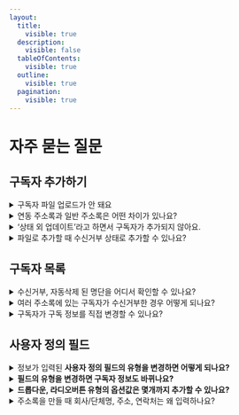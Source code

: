 ```yaml
---
layout:
  title:
    visible: true
  description:
    visible: false
  tableOfContents:
    visible: true
  outline:
    visible: true
  pagination:
    visible: true
---
```


# 자주 묻는 질문

## 구독자 추가하기

<details>

<summary>구독자 파일 업로드가 안 돼요</summary>

\[[파일로 추가하기](https://help.stibee.com/hc/ko/articles/5659537333775)]로 구독자를 추가할 때, 파일이 업로드되지 않을 수 있습니다. 업로드한 파일 내에 구독자 정보가 잘못된 형식으로 저장됐거나, 브라우저 또는 네트워크의 보안 문제을 이유로 파일이 업로드되지 않을 수 있습니다.&#x20;

아래 내용에 따라 단계적으로 어떤 부분이 잘못됐는지 확인하고 빠르게 문제를 해결해 보세요.\
\
**파일의 형식이 CSV로 잘 저장됐는지 확인해 보세요**

CSV 형식 파일이 아닌 다른 확장자 파일은 업로드할 수 없습니다. 확장자가 CSV인 파일도 저장 과정에서 파일 형식에 오류가 생겼을 수 있습니다. 아래의 방법을 참고해서 파일을 다시 저장한 뒤, 업로드 해보세요.

**구독자 정보를 올바른 형식으로 입력했는지 확인해 보세요.**

원본 파일에 잘못된 형식으로 구독자 정보가 입력되어 있으면 파일 업로드가 정상적으로 이루어지지 않을 수 있습니다. 원본 파일에 정보가 잘 입력되어 있는지 확인해 보세요. 샘플 파일을 내려받아 살펴보셔도 좋습니다. ([샘플 파일 내려받기](https://stibee.com/download/%EC%8A%A4%ED%8B%B0%EB%B9%84\_%EC%A3%BC%EC%86%8C%EB%A1%9D\_%EC%83%98%ED%94%8C.csv))\
**날짜, 시간 타입 형식을 잘 입력했는지 확인해 보세요.**

날짜, 시간 타입은 지원하는 형식이 있습니다. 8자리(날짜), 12자리(날짜와 시간), 14자리(날짜와 시간) 형식을 지원합니다.

**\*주의!** 시간은 24시간 기준으로 입력해야 합니다. 예를 들어, 2023년 9월 20일 오후 5시 25분 15초를 추가하고 싶다면, 2023-09-20 17:25:15 형식으로 입력해야 합니다.

<pre><code><strong>지원하는 형식
</strong>
- 8자리
yyyy-MM-dd (예: 2023-01-24)
yyyy/MM/dd (예: 2023/01/24)
yyyy.MM.dd (예: 2023.01.24)
yyyy MM dd (예: 2023 01 24)
yyyyMMdd   (예: 20230124)

- 12자리
yyyy-MM-dd HH:mm (예: 2023-05-13 11:00)
yyyy/MM/dd HH:mm (예: 2023/01/24 11:00)
yyyy.MM.dd HH:mm (예: 2023.01.24 11:00)
yyyy MM dd HH:mm (예: 2023 01 24 11:00)
yyyyMMdd HH:mm   (예: 20230124 11:00)
yyyyMMddHHmm     (예: 202301241122)

- 14자리
yyyy-MM-dd HH:mm:ss (예: 2023-08-09 14:15:20)
yyyy/MM/dd HH:mm:ss (예: 2023/08/09 14:15:20)
yyyy.MM.dd HH:mm:ss (예: 2023.08.09 14:15:20)
yyyy MM dd HH:mm:ss (예: 20203 08 09 14:15:20)
yyyyMMdd HH:mm:ss   (예: 202030809 14:15:20)
yyyyMMddHHmmss      (예: 202030809141520)
</code></pre>

**파일 용량을 확인합니다.**

업로드할 수 있는 파일의 용량을 **50MB**로 제한하고 있습니다. 더 큰 용량의 파일로 구독자를 추가해야 한다면, 50MB 이내로 파일을 쪼개어 업로드하는 것을 권장합니다. 이메일 주소만 입력되어 있다고 가정했을 때 50MB는 약 250만 행에 해당합니다.

**원본 파일의 모든 필드가 \[사용자 정의 필드] 별로 올바르게 선택됐는지 확인해 보세요.**

파일 형식, 용량, 원본 파일에 문제가 없는데 파일 업로드가 되지 않는다면, 파일 업로드 단계에서 원본 파일 필드와 \[사용자 정의 필드]가 잘 선택되어 연결됐는지 확인해 보세요.

**\*주의:** 사용하지 않는 필드가 있다면 '사용 안 함'으로 선택해야 합니다. 선택되지 않은 행이 남아 있으면 파일이 업로드되지 않습니다.

**'시크릿 모드'에서도 문제가 계속되는지 확인해 보세요.**

종종 브라우저에서 사용하는 확장 프로그램이 정상적인 기능 동작을 방해하는 경우가 있습니다. 브라우저를 '시크릿 모드' 상태로 바꾼 뒤, 파일을 업로드 해보면 확인할 수 있습니다. 시크릿 모드에서는 파일이 업로드된다면 브라우저의 확장 프로그램 문제일 가능성이 높습니다. 확장 프로그램을 하나씩 비활성화해 보면서 어떤 프로그램이 원인인지 확인해 보아야 합니다.&#x20;

**다른 네트워크에서 파일을 업로드해 보세요.**

네트워크 보안 설정을 이유로 파일 업로드에 제한이 걸리는 경우가 있습니다. 지금 사용하는 네트워크가 아닌 다른 네트워크(예: 핸드폰 테더링 등)에서 파일을 업로드 해보면 이를 확인하실 수 있습니다. 다른 네트워크에서는 파일이 정상적으로 업로드된다면 네트워크 보안 문제일 가능성이 높습니다. 이 경우 내부 보안 관리자분께 문의해 보시면 빠르게 문제를 해결하실 수 있습니다.

</details>

<details>

<summary>연동 주소록과 일반 주소록은 어떤 차이가 있나요?</summary>

&#x20;스티비는 일반 주소록, 유료 구독 주소록, 연동 주소록 총 3가지 주소록을 제공하고 있습니다. 3가지 주소록은 기능에 차이가 있으므로 사용 목적에 따라 주소록 종류를 선택해서 사용해야 합니다.

* [일반 주소록](https://help.stibee.com/hc/ko/articles/5659543793551)은 모든 워크스페이스에서 사용할 수 있습니다.
* [유료 주소록](https://help.stibee.com/hc/ko/articles/4756469156623)은 스탠다드 요금제부터 사용할 수 있습니다.&#x20;
* 외부 서비스와 연동하는 경우 [연동 주소록](https://help.stibee.com/hc/ko/categories/4734016730767)을 이용할 수 있습니다.&#x20;

</details>

<details>

<summary>‘상태 외 업데이트’라고 하면서 구독자가 추가되지 않아요.</summary>

주소록에 이미 존재하는 구독자를 새로 추가한 경우 추가 결과는 \[[상태 외 정보 업데이트](adding-managing-subscriber/add.md#undefined)]로 기록되며 이메일 주소를 제외한 나머지 정보(예: 이름, 연락처 등)가 최근에 추가한 파일을 기준으로 업데이트됩니다.

</details>

<details>

<summary>파일로 추가할 때 수신거부 상태로 추가할 수 있나요?</summary>

수신거부에 대한 값을 CSV 파일에 미리 입력하면, 구독자를 파일로 추가할 때 수신거부 상태로 추가할 수 있습니다.&#x20;

1. CSV 파일에서 수신거부 여부를 표시할 열을 추가합니다. 수신거부 상태로 추가할 구독자는 이 열에 **Y**를 입력합니다.
2. 구독자 정보가 주소록의 어떤 항목에 해당하는지 선택할 때, 수신거부에 대한 값을 입력한 열을 **수신거부** 항목으로 선택합니다.&#x20;
3. 수신거부 항목으로 선택된 열에 **Y**가 입력되어있으면, 그 구독자는 수신거부 상태로 추가됩니다. 만약 이미 등록된 구독자라면, 수신거부 상태로 변경됩니다.

<img src="https://help.stibee.com/hc/article_attachments/4756474094735/6270c4c81e1e3.png" alt="" data-size="original">

![](https://help.stibee.com/hc/article\_attachments/4756540293263/6270c4cac07b4.png)

</details>

## 구독자 목록

<details>

<summary>수신거부, 자동삭제 된 명단을 어디서 확인할 수 있나요?</summary>

확인하고자 하는 주소록을 선택한 뒤 \[구독자 목록 → 구독 중 필터]를 클릭하면 '구독 중, 수신거부, 자동삭제' 등 구독 상태별로 체크하여 확인할 수 있습니다.&#x20;

자세한 내용은 [구독 상태 필터](adding-managing-subscriber/search-subscriber.md#h\_01gfaq4cjqw7jtcp26af3cpf4y-1) 도움말을 참고해 주세요.

</details>

<details>

<summary>여러 주소록에 있는 구독자가 수신거부한 경우 어떻게 되나요?</summary>

수신거부는 기본적으로 각 주소록 단위에서 관리됩니다. 예를 들어 [dooly@stibee.com](mailto:dooly@stibee.com) 이라는 구독자가 A, B 두개의 주소록에 등록되어 있고 A 주소록에 발송한 이메일에서 수신거부를 했다면,&#x20;

* A 주소록에 등록된 [dooly@stibee.com](mailto:dooly@stibee.com)의 구독 상태는 \[수신거부]로 변경됩니다.
* B 주소록에 등록된 [dooly@stibee.com](mailto:dooly@stibee.com%EC%9D%98)의 구독 상태는 그대로 \[구독 중] 상태로 유지됩니다.

이 경우 구독자 수 계산은 만약에 A,B 두 주소록에 모두 [dooly@stibee.com](mailto:dooly@stibee.com%EC%9D%B4%EB%9D%BC%EB%8A%94)이 '구독 중' 상태로 등록되어 있다면 자동으로 중복은 제거되고 1명으로 계산됩니다. 만약에 위 사례처럼 [dooly@stibee.com](mailto:dooly@stibee.com)이 한 주소록에서만 수신거부로 처리가 됐다고 해도 아직 B 주소록에는 '구독 중' 상태로 남아있기 때문에 이 경우 [dooly@stibee.com](mailto:dooly@stibee.com) 구독자는 마찬가지로 1명으로 계산됩니다. \
\
구독자 수 계산에서 [dooly@stibee.com](mailto:dooly@stibee.com)을 제외하고 싶다면 A,B 두 주소록에서 모두 '수신거부' 상태로 변경되어야 합니다.

</details>

<details>

<summary>구독자가 구독 정보를 직접 변경할 수 있나요?</summary>

구독 정보 변경 화면에서 구독자가 자신의 구독 정보를 직접 변경할 수 있습니다. 구독 폼의 구독 확인 메시지나 구독 확인 화면 등의 링크를 통해서 구독자가 구독 정보 변경 화면에 접근할 수 있습니다.

자세한 내용은 [구독자가 직접 변경하기](adding-managing-subscriber/modify-subscriber-info.md#h\_01gfaz1dqx7jfb1mr5w6myba1t) 도움말을 참고해 주세요

</details>

## 사용자 정의 필드

<details>

<summary>정보가 입력된 <strong>사용자 정의 필드의 유형을 변경하면 어떻게 되나요?</strong></summary>

필드 유형을 변경해도 구독자 별로 저장된 정보가 사라지지는 않습니다. 다만 변경한 구독 유형 종류에 따라 유형을 변경하는 경우 필드 옵션 설정값이 초기화될 수 있습니다.

* \[드롭다운, 라디오버튼] 유형 → \[텍스트] 유형으로 변경하는 경우 기존에 사용하던 드롭다운, 라디오버튼의 옵션 설정값(예: 유입 채널 - 구글, 페이스북 등)은 텍스트 유형으로 변경하게 되면 초기화됩니다.
* \[드롭다운, 라디오버튼] 유형 → \[드롭다운, 라디오버튼] 유형으로 변경하는 경우는 기존에 설정한 필드의 옵션 설정값이 그대로 유지됩니다.

</details>

<details>

<summary><strong>필드의 유형을 변경하면 구독자 정보도 바뀌나요?</strong></summary>

이미 저장된 정보는 필드 유형을 변경해도 바뀌지 않습니다. 단, 만약에 필드를 삭제하는 경우에는 기존에 각 필드에 저장된 정보는 모두 삭제되고 복구가 불가능합니다.

</details>

<details>

<summary><strong>드롭다운, 라디오버튼 유형의 옵션값은 몇개까지 추가할 수 있나요?</strong></summary>

드롭다운과 라디오 버튼은 둘 모두 최대 20개까지 추가할 수 있습니다. 관리자가 설정 가능한 각 옵션값의 최대 수는 13자로 제한되어 있습니다. 단, \[라디오 버튼 - 기타] 옵션을 사용해 구독자가 제출하는 답변에는 글자 수 제한이 없습니다.

</details>

<details>

<summary>주소록을 만들 때 회사/단체명, 주소, 연락처는 왜 입력하나요?</summary>

정보통신망법에 따라 영리목적의 광고성 정보를 포함한 이메일은 본문에 전송자의 명칭, 전화번호 및 주소를 표시해야 합니다. 이를 지키지 않으면 과태료 부과 및 형사처분의 대상이 될 수 있습니다. 영리목적의 광고성 정보는 이메일을 보내는 사람이 경제적 이득을 취할 목적으로 보내는 자기 자신에 대한 정보나 보내는 사람이 제공할 재화나 서비스의 내용을 말합니다.\
\
하지만 이는 일반적인 내용일 뿐이고 영리목적의 광고성 정보에 해당하는지 여부는 사안마다 다릅니다. 따라서 보내는 사람이 누구인지, 보내는 내용이 무엇인지에 따라 세심하게 검토할 필요가 있습니다. 자세한 내용은 KISA 불펍스팸대응센터의 [광고 정보 전송시 준수사항](https://spam.kisa.or.kr/spam/na/ntt/selectNttInfo.do?mi=1020\&bbsId=1002\&nttSn=1171)을 참고하세요.\
\
주소록을 만들 때 입력한 회사/단체명, 주소, 연락처는, 이메일을 만들 때 **콘텐츠**에서 **푸터** 상자를 추가하면 자동으로 추가됩니다. 추가된 푸터 상자의 회사/단체명, 주소, 연락처는 수정하거나 속성을 변경할 수 있습니다.&#x20;

</details>
